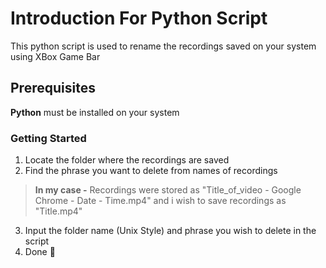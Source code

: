 # Introduction For Python Script

This python script is used to rename the recordings saved on your system using XBox Game Bar

## Prerequisites

**Python** must be installed on your system

### Getting Started 

1. Locate the folder where the recordings are saved
2. Find the phrase you want to delete from names of recordings 

> **In my case -** Recordings were stored as "Title_of_video - Google Chrome - Date - Time.mp4"
and i wish to save recordings as "Title.mp4"

3. Input the folder name (Unix Style) and phrase you wish to delete in the script
4. Done :partying_face:

